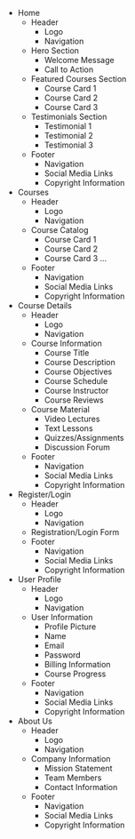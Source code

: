 - Home
  - Header
    - Logo
    - Navigation
  - Hero Section
    - Welcome Message
    - Call to Action
  - Featured Courses Section
    - Course Card 1
    - Course Card 2
    - Course Card 3
  - Testimonials Section
    - Testimonial 1
    - Testimonial 2
    - Testimonial 3
  - Footer
    - Navigation
    - Social Media Links
    - Copyright Information
- Courses
  - Header
    - Logo
    - Navigation
  - Course Catalog
    - Course Card 1
    - Course Card 2
    - Course Card 3
    ...
  - Footer
    - Navigation
    - Social Media Links
    - Copyright Information
- Course Details
  - Header
    - Logo
    - Navigation
  - Course Information
    - Course Title
    - Course Description
    - Course Objectives
    - Course Schedule
    - Course Instructor
    - Course Reviews
  - Course Material
    - Video Lectures
    - Text Lessons
    - Quizzes/Assignments
    - Discussion Forum
  - Footer
    - Navigation
    - Social Media Links
    - Copyright Information
- Register/Login
  - Header
    - Logo
    - Navigation
  - Registration/Login Form
  - Footer
    - Navigation
    - Social Media Links
    - Copyright Information
- User Profile
  - Header
    - Logo
    - Navigation
  - User Information
    - Profile Picture
    - Name
    - Email
    - Password
    - Billing Information
    - Course Progress
  - Footer
    - Navigation
    - Social Media Links
    - Copyright Information
- About Us
  - Header
    - Logo
    - Navigation
  - Company Information
    - Mission Statement
    - Team Members
    - Contact Information
  - Footer
    - Navigation
    - Social Media Links
    - Copyright Information

